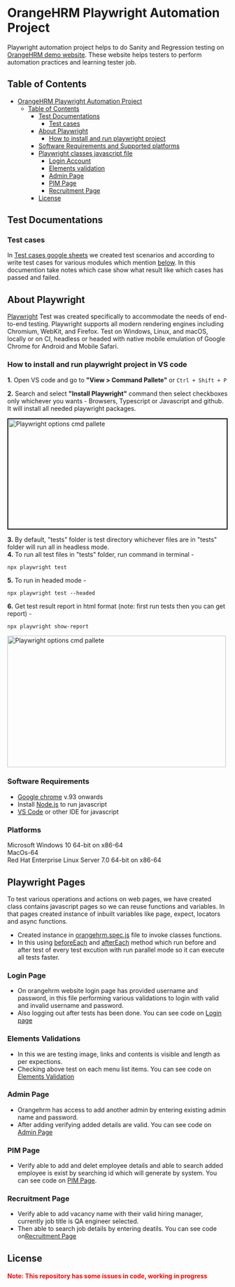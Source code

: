 # OrangeHRM Playwright Automation Project

Playwright automation project helps to do Sanity and Regression testing on [OrangeHRM demo website](https://opensource-demo.orangehrmlive.com/web/index.php/auth/login). These website helps testers to perform automation practices and learning tester job.

## Table of Contents
- [OrangeHRM Playwright Automation Project](#orangehrm-playwright-automation-project)
    - [Table of Contents](#table-of-contents)
        - [Test Documentations](#test-documentations)
            - [Test cases](#test-cases)
        - [About Playwright](#about-playwright)
            - [How to install and run playwright project](#how-to-install-and-run-playwright-project-in-vs-code)
        - [Software Requirements and Supported platforms](#software-requirements)
        - [Playwright classes javascript file](#playwright-pages)
            - [Login Account](#login-page)
            - [Elements validation](#elements-validations)
            - [Admin Page](#admin-page)
            - [PIM Page](#pim-page)
            - [Recruitment Page](#recruitment-page)
        - [License](#license)
## Test Documentations
### Test cases
In [Test cases google sheets](https://docs.google.com/spreadsheets/d/1fmo0jnqB3JmEo_N_FLTYuVMx_YjIy4j_HHYslDaNru0/edit?usp=sharing) we created test scenarios and according to write test cases for various modules which mention [below](#playwright-pages). In this documention take notes which case show what result like which cases has passed and failed.

## About Playwright
[Playwright](https://playwright.dev/) Test was created specifically to accommodate the needs of end-to-end testing. Playwright supports all modern rendering engines including Chromium, WebKit, and Firefox. Test on Windows, Linux, and macOS, locally or on CI, headless or headed with native mobile emulation of Google Chrome for Android and Mobile Safari.

### How to install and run playwright project in VS code
**1.** Open VS code and go to **"View > Command Pallete"** or ``` Ctrl + Shift + P ```</br>

**2.** Search and select **"Install Playwright"** command then select checkboxes only whichever you wants - Browsers, Typescript or Javascript and github. It will install all needed playwright packages.

<img src="https://miro.medium.com/v2/resize:fit:1400/1*qhq9IchY4htEom0KmyizZQ.png" height="250" width="500" border="2px solid red" title="Playwright options cmd pallete"></br>

**3.** By default, "tests" folder is test directory whichever files are in "tests" folder will run all in headless mode.</br>
**4.** To run all test files in "tests" folder, run command in terminal - 
   ```
   npx playwright test
   ```
**5.** To run in headed mode -
   ```
   npx playwright test --headed
   ```
**6.** Get test result report in html format (note: first run tests then you can get report) -
   ```
   npx playwright show-report
   ```
   <img src="https://res.cloudinary.com/debsobrien/image/upload/f_auto,q_auto/v1648215659/debbie.codes/blog/2022/test-report_dio73s.png" height="300" width="500" title="Playwright options cmd pallete"></br>
   
### Software Requirements 
- [Google chrome](https://www.google.com/chrome/?brand=CHBD&gclid=CjwKCAiAhqCdBhB0EiwAH8M_GmD_PXuQf4ajyAGVFnDsf1qPOQHr0SuP7KztEpC0adX9mu29qRPhLhoC5GIQAvD_BwE&gclsrc=aw.ds) v.93 onwards  
- Install [Node.js](https://nodejs.org/en/download/) to run javascript </br>
- [VS Code](https://code.visualstudio.com/download) or other IDE for javascript

### Platforms
Microsoft Windows 10 64-bit on x86-64  
MacOs-64  
Red Hat Enterprise Linux Server 7.0 64-bit on x86-64

## Playwright Pages
To test various operations and actions on web pages, we have created class contains javascript pages so we can reuse functions and variables. In that pages created instance of inbuilt variables like page, expect, locators and async functions.
- Created instance in [orangehrm.spec.js](.//tests//Orangehrm.spec.js) file to invoke classes functions.
- In this using [beforeEach](https://playwright.dev/docs/api/class-test#test-before-each) and [afterEach](https://playwright.dev/docs/api/class-test#test-after-each) method which run before and after test of every test excution with run parallel mode so it can execute all tests faster.
  
### Login Page
- On orangehrm website login page has provided username and password, in this file performing various validations to login with valid and invalid username and password.
- Also logging out after tests has been done. You can see code on [Login page](.//Pages//LoginPage.js)
### Elements Validations
- In this we are testing image, links and contents is visible and length as per expections.
- Checking above test on each menu list items. You can see code on [Elements Validation](.//Pages//ElementsValidation.js)
### Admin Page
- Orangehrm has access to add another admin by entering existing admin name and password.
- After adding verifying added details are valid. You can see code on [Admin Page](.//Pages//AddAdmin.js)
### PIM Page
- Verify able to add and delet employee details and able to search added employee is exist by searching id which will generate by system. You can see code on [PIM Page](.//Pages//AddEmployee.js).
### Recruitment Page
- Verify able to add vacancy name with their valid hiring manager, currently job title is QA engineer selected.
- Then able to search job details by entering deatils. You can see code on[Recruitment Page](.//Pages//AddVacancy.js)

## License

<h4 style="color:red">Note: This repository has some issues in code, working in progress</h4>
